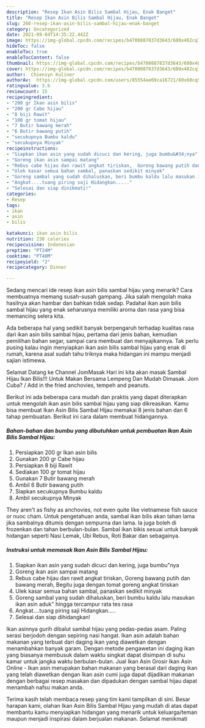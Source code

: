 ```yaml
---
description: "Resep Ikan Asin Bilis Sambal Hijau, Enak Banget"
title: "Resep Ikan Asin Bilis Sambal Hijau, Enak Banget"
slug: 266-resep-ikan-asin-bilis-sambal-hijau-enak-banget
category: Uncategorized
date: 2021-09-04T14:35:22.442Z
image: https://img-global.cpcdn.com/recipes/b4700887837d3643/680x482cq70/ikan-asin-bilis-sambal-hijau-foto-resep-utama.jpg
hideToc: false
enableToc: true
enableTocContent: false
thumbnail: https://img-global.cpcdn.com/recipes/b4700887837d3643/680x482cq70/ikan-asin-bilis-sambal-hijau-foto-resep-utama.jpg
cover: https://img-global.cpcdn.com/recipes/b4700887837d3643/680x482cq70/ikan-asin-bilis-sambal-hijau-foto-resep-utama.jpg
author:  Chiensyn Kuliner
authorAv:  https://img-global.cpcdn.com/users/85554ae69ca16721/60x60cq50/avatar.jpg
ratingvalue: 3.6
reviewcount: 15
recipeingredient:
- "200 gr Ikan asin bilis"
- "200 gr Cabe hijau"
- "8 biji Rawit"
- "100 gr tomat hijau"
- "7 Butir bawang merah"
- "6 Butir bawang putih"
- "secukupnya Bumbu kaldu"
- "secukupnya Minyak"
recipeinstructions:
- "Siapkan ikan asin yang sudah dicuci dan kering, juga bumbu&#34;nya"
- "Goreng ikan asin sampai matang"
- "Rebus cabe hijau dan rawit angkat tiriskan,  Goreng bawang putih dan bawang merah,  Begitu juga dengan tomat goreng angkat tiriskan"
- "Ulek kasar semua bahan sambal, panaskan sedikit minyak"
- "Goreng sambal yang sudah dihaluskan, beri bumbu kaldu lalu masukan ikan asin aduk&#34; hingga tercampur rata tes rasa"
- "Angkat....tuang piring saji Hidangkan....."
- "Selesai dan siap dinikmati!"
categories:
- Resep
tags:
- ikan
- asin
- bilis

katakunci: ikan asin bilis 
nutrition: 238 calories
recipecuisine: Indonesian
preptime: "PT24M"
cooktime: "PT40M"
recipeyield: "2"
recipecategory: Dinner

---
```



Sedang mencari ide resep ikan asin bilis sambal hijau yang menarik? Cara membuatnya memang susah-susah gampang. Jika salah mengolah maka hasilnya akan hambar dan bahkan tidak sedap. Padahal ikan asin bilis sambal hijau yang enak seharusnya memiliki aroma dan rasa yang bisa memancing selera kita.


Ada beberapa hal yang sedikit banyak berpengaruh terhadap kualitas rasa dari ikan asin bilis sambal hijau, pertama dari jenis bahan, kemudian pemilihan bahan segar, sampai cara membuat dan menyajikannya. Tak perlu pusing kalau ingin menyiapkan ikan asin bilis sambal hijau yang enak di rumah, karena asal sudah tahu triknya maka hidangan ini mampu menjadi sajian istimewa.

Selamat Datang ke Channel JomMasak Hari ini kita akan masak Sambal Hijau Ikan Bilis!!! Untuk Makan Bersama Lempeng Dan Mudah Dimasak. Jom Cuba? / Add in the fried anchovies, tempeh and peanuts.


Berikut ini ada beberapa cara mudah dan praktis yang dapat diterapkan untuk mengolah ikan asin bilis sambal hijau yang siap dikreasikan. Kamu bisa membuat Ikan Asin Bilis Sambal Hijau memakai 8 jenis bahan dan 6 tahap pembuatan. Berikut ini cara dalam membuat hidangannya.

<!--inarticleads1-->

##### Bahan-bahan dan bumbu yang dibutuhkan untuk pembuatan Ikan Asin Bilis Sambal Hijau:

1. Persiapkan 200 gr Ikan asin bilis
1. Gunakan 200 gr Cabe hijau
1. Persiapkan 8 biji Rawit
1. Sediakan 100 gr tomat hijau
1. Gunakan 7 Butir bawang merah
1. Ambil 6 Butir bawang putih
1. Siapkan secukupnya Bumbu kaldu
1. Ambil secukupnya Minyak


They aren&#39;t as fishy as anchovies, not even quite like vietnamese fish sauce or nuoc cham. Untuk pengetahuan anda, sambal ikan bilis akan tahan lama jika sambalnya ditumis dengan sempurna dan lama. Ia juga boleh di frozenkan dan tahan berbulan-bulan. Sambal ikan bikis sesuai untuk banyak hidangan seperti Nasi Lemak, Ubi Rebus, Roti Bakar dan sebagainya. 

<!--inarticleads2-->

##### Instruksi untuk memasak Ikan Asin Bilis Sambal Hijau:

1. Siapkan ikan asin yang sudah dicuci dan kering, juga bumbu&#34;nya
1. Goreng ikan asin sampai matang
1. Rebus cabe hijau dan rawit angkat tiriskan,  Goreng bawang putih dan bawang merah,  Begitu juga dengan tomat goreng angkat tiriskan
1. Ulek kasar semua bahan sambal, panaskan sedikit minyak
1. Goreng sambal yang sudah dihaluskan, beri bumbu kaldu lalu masukan ikan asin aduk&#34; hingga tercampur rata tes rasa
1. Angkat....tuang piring saji Hidangkan.....
1. Selesai dan siap dihidangkan!

Ikan asinnya gurih dibalut sambal hijau yang pedas-pedas asam. Paling serasi berjodoh dengan sepiring nasi hangat. Ikan asin adalah bahan makanan yang terbuat dari daging ikan yang diawetkan dengan menambahkan banyak garam. Dengan metode pengawetan ini daging ikan yang biasanya membusuk dalam waktu singkat dapat disimpan di suhu kamar untuk jangka waktu berbulan-bulan. Jual Ikan Asin Grosir Ikan Asin Online - Ikan asin merupakan bahan makanan yang berasal dari daging ikan yang telah diawetkan dengan Ikan asin cumi juga dapat dijadikan makanan dengan berbagai resep masakan dan dipadukan dengan sambal hijau dapat menambah nafsu makan anda. 

Terima kasih telah membaca resep yang tim kami tampilkan di sini. Besar harapan kami, olahan Ikan Asin Bilis Sambal Hijau yang mudah di atas dapat membantu kamu menyiapkan hidangan yang menarik untuk keluarga/teman maupun menjadi inspirasi dalam berjualan makanan. Selamat menikmati
